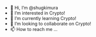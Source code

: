 - 👋 Hi, I’m @shugkimura
- 👀 I’m interested in Crypto!
- 🌱 I’m currently learning Crypto!
- 💞️ I’m looking to collaborate on Crypto!
- 📫 How to reach me ...

<!---
shugkimura/shugkimura is a ✨ special ✨ repository because its `README.md` (this file) appears on your GitHub profile.
You can click the Preview link to take a look at your changes.
--->
